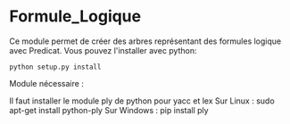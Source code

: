 Formule_Logique
========================================================

Ce module permet de créer des arbres représentant des formules logique avec Predicat.
Vous pouvez l'installer avec python:

    python setup.py install

Module nécessaire : 

Il faut installer le module ply de python pour yacc et lex
	Sur Linux : 
		sudo apt-get install python-ply
	Sur Windows : 
		pip install ply
